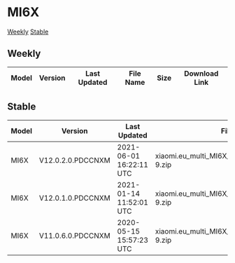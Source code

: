 # MI6X
[Weekly](#Weekly)  [Stable](#Stable)
## Weekly
| Model | Version | Last Updated | File Name | Size | Download Link |
| ---- | ---- | ---- | ---- | ---- | ---- |
## Stable
| Model | Version | Last Updated | File Name | Size | Download Link |
| ---- | ---- | ---- | ---- | ---- | ---- |
| MI6X | V12.0.2.0.PDCCNXM | 2021-06-01 16:22:11 UTC | xiaomi.eu_multi_MI6X_V12.0.2.0.PDCCNXM_v12-9.zip | 2.5 GB | [SourceForge](https://sourceforge.net/projects/xiaomi-eu-multilang-miui-roms/files/xiaomi.eu/MIUI-STABLE-RELEASES/MIUIv12/xiaomi.eu_multi_MI6X_V12.0.2.0.PDCCNXM_v12-9.zip/download) |
| MI6X | V12.0.1.0.PDCCNXM | 2021-01-14 11:52:01 UTC | xiaomi.eu_multi_MI6X_V12.0.1.0.PDCCNXM_v12-9.zip | 2.5 GB | [SourceForge](https://sourceforge.net/projects/xiaomi-eu-multilang-miui-roms/files/xiaomi.eu/MIUI-STABLE-RELEASES/MIUIv12/xiaomi.eu_multi_MI6X_V12.0.1.0.PDCCNXM_v12-9.zip/download) |
| MI6X | V11.0.6.0.PDCCNXM | 2020-05-15 15:57:23 UTC | xiaomi.eu_multi_MI6X_V11.0.6.0.PDCCNXM_v11-9.zip | 1.8 GB | [SourceForge](https://sourceforge.net/projects/xiaomi-eu-multilang-miui-roms/files/xiaomi.eu/MIUI-STABLE-RELEASES/MIUIv11/xiaomi.eu_multi_MI6X_V11.0.6.0.PDCCNXM_v11-9.zip/download) |
